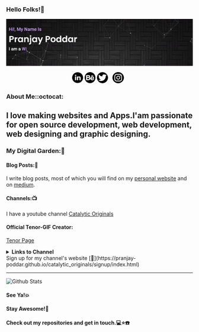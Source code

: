 <h3>Hello Folks!👋</h3>
  <img src="./Portfolio.gif" width="1000" title="hover text">
  <p align='center'>
<a href="https://www.linkedin.com/in/pranjay-poddar/"><img height="30" src="https://github.com/pranjay-poddar/pranjay-poddar/blob/master/icons/linkedin.png?raw=true"></a>
<a href="https://www.behance.net/pranjaypoddar"><img height="30" src="https://github.com/pranjay-poddar/pranjay-poddar/blob/master/icons/behance.png?raw=true"></a>
<a href="https://twitter.com/PranjayPoddar"><img height="30" src="https://github.com/pranjay-poddar/pranjay-poddar/blob/master/icons/twitter.png?raw=true"></a>&nbsp;&nbsp;
<a href="https://instagram.com/pranjay_poddar"><img height="30" src="https://github.com/pranjay-poddar/pranjay-poddar/blob/master/icons/instagram.png?raw=true"></a>&nbsp;&nbsp;

</p>
  
### About Me::octocat:

I love making websites and Apps.I'am passionate for open source development, web development, web designing and graphic designing.
 ---

### My Digital Garden:🌱

#### Blog Posts:🚀
I write blog posts, most of which you will find on my [personal website](https://pranjay-poddar.github.io/portfolio/index.html) and on [medium](https://medium.com/data-science-community-srm/the-transition-from-graphic-design-to-ui-ux-design-c5a24f795be5?source=friends_link&sk=236622b1fa3ba4f19e2687845b2daa39).

#### Channels:📺
I have a youtube channel [Catalytic Originals](https://www.youtube.com/catalyticoriginals) 

#### Official Tenor-GIF Creator:
[Tenor Page](https://tenor.com/official/pranjay_poddar) 

<details>
 <summary><strong>Links to Channel</strong></summary>
 <a href="https://pranjay-poddar.github.io/catalytic_originals/"><img width="600" src="https://github.com/pranjay-poddar/pranjay-poddar/blob/master/images/co.png"></a>
 
</details>
Sign up for my channel's website [💌](https://pranjay-poddar.github.io/catalytic_originals/signup/index.html)

---
![Github Stats](https://github-readme-stats.vercel.app/api?username=pranjay-poddar&show_icons=true&theme=radical)
<h4>See Ya!💥</h4>
<h4>Stay Awesome!📢</h4>
<h4>Check out my repositories and get in touch.💻⭐☎️
    


